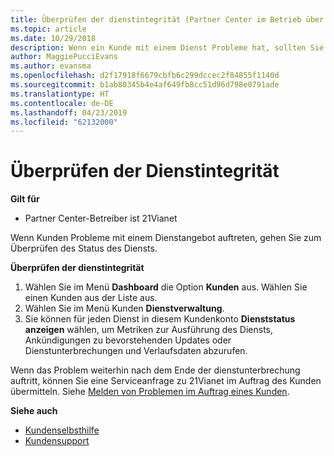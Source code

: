 ```yaml
---
title: Überprüfen der dienstintegrität (Partner Center im Betrieb über 21Vianet)
ms.topic: article
ms.date: 10/29/2018
description: Wenn ein Kunde mit einem Dienst Probleme hat, sollten Sie zuerst die Dienstintegrität überprüfen.
author: MaggiePucciEvans
ms.author: evansma
ms.openlocfilehash: d2f17918f6679cbfb6c299dccec2f84855f1140d
ms.sourcegitcommit: b1ab80345b4e4af649fb8cc51d96d798e0791ade
ms.translationtype: HT
ms.contentlocale: de-DE
ms.lasthandoff: 04/23/2019
ms.locfileid: "62132000"
---
```

# <a name="check-service-health"></a>Überprüfen der Dienstintegrität

**Gilt für**

-   Partner Center-Betreiber ist 21Vianet


Wenn Kunden Probleme mit einem Dienstangebot auftreten, gehen Sie zum Überprüfen des Status des Diensts.

**Überprüfen der dienstintegrität**

1.  Wählen Sie im Menü **Dashboard** die Option **Kunden** aus. Wählen Sie einen Kunden aus der Liste aus.
2.  Wählen Sie im Menü Kunden **Dienstverwaltung**.
3.  Sie können für jeden Dienst in diesem Kundenkonto **Dienststatus anzeigen** wählen, um Metriken zur Ausführung des Diensts, Ankündigungen zu bevorstehenden Updates oder Dienstunterbrechungen und Verlaufsdaten abzurufen.

Wenn das Problem weiterhin nach dem Ende der dienstunterbrechung auftritt, können Sie eine Serviceanfrage zu 21Vianet im Auftrag des Kunden übermitteln. Siehe [Melden von Problemen im Auftrag eines Kunden](report-problems-on-behalf-of-a-customer.md).

**Siehe auch**

-   [Kundenselbsthilfe](customer-self-support.md)
-   [Kundensupport](customer-support.md)